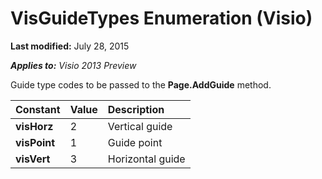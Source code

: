 
# VisGuideTypes Enumeration (Visio)

 **Last modified:** July 28, 2015

 _**Applies to:** Visio 2013 Preview_

Guide type codes to be passed to the  **Page.AddGuide** method.



|**Constant**|**Value**|**Description**|
|:-----|:-----|:-----|
| **visHorz**|2|Vertical guide|
| **visPoint**|1|Guide point|
| **visVert**|3|Horizontal guide|
